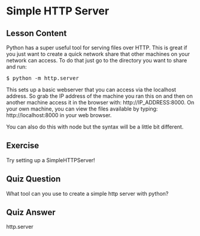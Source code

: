 # Simple HTTP Server

## Lesson Content

Python has a super useful tool for serving files over HTTP. This is great if you just want to create a quick network share that other machines on your network can access. To do that just go to the directory you want to share and run:

<pre>$ python -m http.server</pre>

This sets up a basic webserver that you can access via the localhost address. So grab the IP address of the machine you ran this on and then on another machine access it in the browser with: http://IP_ADDRESS:8000. On your own machine, you can view the files available by typing: http://localhost:8000 in your web browser.

You can also do this with node but the syntax will be a little bit different.

## Exercise

Try setting up a SimpleHTTPServer!

## Quiz Question

What tool can you use to create a simple http server with python?

## Quiz Answer

http.server
